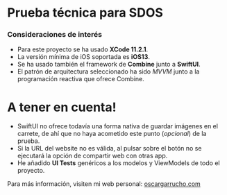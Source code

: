 # Prueba técnica para SDOS

### Consideraciones de interés
- Para este proyecto se ha usado **XCode 11.2.1**.
- La versión mínima de iOS soportada es **iOS13**.
- Se ha usado también el framework de **Combine** junto a **SwiftUI**.
- El patrón de arquitectura seleccionado ha sido *MVVM* junto a la programación reactiva que ofrece Combine.

# A tener en cuenta!
- SwiftUI no ofrece todavía una forma nativa de guardar imágenes en el carrete, de ahí que no haya acometido este punto (*opcional*) de la prueba.
- Si la URL del website no es válida, al pulsar sobre el botón no se ejecutará la opción de compartir web con otras app.
- He añadido **UI Tests** genéricos a los modelos y ViewModels de todo el proyecto.

Para más información, visiten mi web personal: [oscargarrucho.com](http://www.oscargarrucho.com)
